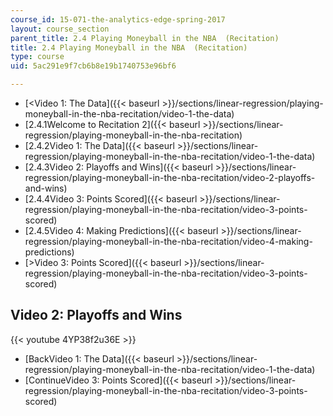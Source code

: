 ```yaml
---
course_id: 15-071-the-analytics-edge-spring-2017
layout: course_section
parent_title: 2.4 Playing Moneyball in the NBA  (Recitation)
title: 2.4 Playing Moneyball in the NBA  (Recitation)
type: course
uid: 5ac291e9f7cb6b8e19b1740753e96bf6

---
```


*   [<Video 1: The Data]({{< baseurl >}}/sections/linear-regression/playing-moneyball-in-the-nba-recitation/video-1-the-data)
*   [2.4.1Welcome to Recitation 2]({{< baseurl >}}/sections/linear-regression/playing-moneyball-in-the-nba-recitation)
*   [2.4.2Video 1: The Data]({{< baseurl >}}/sections/linear-regression/playing-moneyball-in-the-nba-recitation/video-1-the-data)
*   [2.4.3Video 2: Playoffs and Wins]({{< baseurl >}}/sections/linear-regression/playing-moneyball-in-the-nba-recitation/video-2-playoffs-and-wins)
*   [2.4.4Video 3: Points Scored]({{< baseurl >}}/sections/linear-regression/playing-moneyball-in-the-nba-recitation/video-3-points-scored)
*   [2.4.5Video 4: Making Predictions]({{< baseurl >}}/sections/linear-regression/playing-moneyball-in-the-nba-recitation/video-4-making-predictions)
*   [\>Video 3: Points Scored]({{< baseurl >}}/sections/linear-regression/playing-moneyball-in-the-nba-recitation/video-3-points-scored)

Video 2: Playoffs and Wins
--------------------------

{{< youtube 4YP38f2u36E >}}

*   [BackVideo 1: The Data]({{< baseurl >}}/sections/linear-regression/playing-moneyball-in-the-nba-recitation/video-1-the-data)
*   [ContinueVideo 3: Points Scored]({{< baseurl >}}/sections/linear-regression/playing-moneyball-in-the-nba-recitation/video-3-points-scored)
